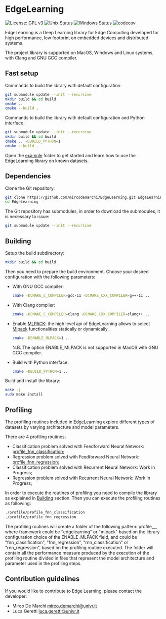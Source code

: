 # EdgeLearning

[![License: GPL v3](https://img.shields.io/badge/License-GPL%20v3-blue.svg)](https://www.gnu.org/licenses/gpl-3.0)
[![Unix Status](https://github.com/mircodemarchi/EdgeLearning/workflows/Unix/badge.svg)](https://github.com/mircodemarchi/EdgeLearning/workflows/unix.yml)
[![Windows Status](https://github.com/mircodemarchi/EdgeLearning/workflows/Windows/badge.svg)](https://github.com/mircodemarchi/EdgeLearning/workflows/windows.yml)
[![codecov](https://codecov.io/gh/mircodemarchi/EdgeLearning/branch/main/graph/badge.svg)](https://codecov.io/gh/mircodemarchi/EdgeLearning)

EdgeLearning is a Deep Learning library for Edge Computing developed for high performance, low footprint on embedded devices and distributed systems.

The project library is supported on MacOS, Windows and Linux systems, with Clang and GNU GCC compiler.

## Fast setup

Commands to build the library with default configuration: 
```bash
git submodule update --init --recursive
mkdir build && cd build
cmake ..
cmake --build .
```

Commands to build the library with default configuration and Python interface:
```bash
git submodule update --init --recursive
mkdir build && cd build
cmake .. -DBUILD_PYTHON=1
cmake --build .
```

Open the [example](./example) folder to get started and learn how to use the EdgeLearning library on known datasets.


## Dependencies

Clone the Git repository:
```bash
git clone https://github.com/mircodemarchi/EdgeLearning.git EdgeLearning
cd EdgeLearning
```

The Git repository has submodules, in order to download the submodules, it is necessary to issue: 

```bash
git submodule update --init --recursive
```


## Building

Setup the build subdirectory:
```bash
mkdir build && cd build
```

Then you need to prepare the build environment. 
Choose your desired configuration with the following parameters:

- With GNU GCC compiler: 
    ```bash
    cmake -DCMAKE_C_COMPILER=gcc-11 -DCMAKE_CXX_COMPILER=g++-11 ..
    ```
- With Clang compiler:
    ```bash
    cmake -DCMAKE_C_COMPILER=clang -DCMAKE_CXX_COMPILER=clang++ ..
    ```
- Enable [MLPACK](https://www.mlpack.org): the high level api of EdgeLearning allows to select [Mlpack](https://github.com/mlpack/mlpack) functionalities statically or dynamically. 
    ```bash
    cmake -DENABLE_MLPACK=1 ..
    ```
    N.B. The option ENABLE_MLPACK is not supported in MacOS with GNU GCC compiler.
  
- Build with Python interface:
    ```bash
    cmake -DBUILD_PYTHON=1 ..
    ```

Build and install the library:
```bash
make -j 
sudo make install
```

## Profiling

The profiling routines included in EdgeLearning explore different types of datasets by varying architecture and model parameters.

There are 4 profiling routines:
- Classification problem solved with Feedforward Neural Network: [profile_fnn_classification](./profile/profile_fnn_classification.cpp);
- Regression problem solved with Feedforward Neural Network: [profile_fnn_regression](./profile/profile_fnn_regression.cpp);
- Classification problem solved with Recurrent Neural Network: Work in Progress;
- Regression problem solved with Recurrent Neural Network: Work in Progress;

In order to execute the routines of profiling you need to compile the library as explained in [Building](#building) section. 
Then you can execute the profiling routines as following: 

```bash
./profile/profile_fnn_classification
./profile/profile_fnn_regression
```

The profiling routines will create a folder of the following pattern: profile_<framework>_<profile-type>, where framework could be "edgelearning" or "mlpack" based on the library configuration choice of the ENABLE_MLPACK field, and <profile-type> could be "fnn_classification", "fnn_regression", "rnn_classification" or "rnn_regression", based on the profiling routine executed.
The folder will contain all the performance measure produced by the execution of the profiling routine divided in files that represent the model architecture and parameter used in the profiling steps.


## Contribution guidelines

If you would like to contribute to Edge Learning, please contact the developer:

* Mirco De Marchi <mirco.demarchi@univr.it>
* Luca Geretti <luca.geretti@univr.it>
